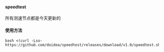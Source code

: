 #### speedtest
所有测速节点都是今天更新的

#### 使用方法
```
bash <(curl -Lso- https://github.com/doidea/speedtest/releases/download/v1.0/speedtest.sh)
```
